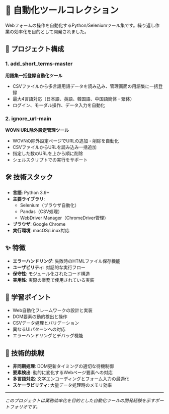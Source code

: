 # 🤖 自動化ツールコレクション

Webフォームの操作を自動化するPython/Seleniumツール集です。繰り返し作業の効率化を目的として開発されました。

## 📁 プロジェクト構成

### 1. add_short_terms-master
**用語集一括登録自動化ツール**
- CSVファイルから多言語用語データを読み込み、管理画面の用語集に一括登録
- 最大4言語対応（日本語、英語、韓国語、中国語簡体・繁体）
- ログイン、モーダル操作、データ入力を自動化

### 2. ignore_url-main  
**WOVN URL除外設定管理ツール**
- WOVNの除外設定ページでURLの追加・削除を自動化
- CSVファイルからURLを読み込み一括追加
- 指定した数のURLを上から順に削除
- シェルスクリプトでの実行をサポート

## 🛠️ 技術スタック

- **言語**: Python 3.9+
- **主要ライブラリ**: 
  - Selenium（ブラウザ自動化）
  - Pandas（CSV処理）
  - WebDriver Manager（ChromeDriver管理）
- **ブラウザ**: Google Chrome
- **実行環境**: macOS/Linux対応

## ✨ 特徴

- **エラーハンドリング**: 失敗時のHTMLファイル保存機能
- **ユーザビリティ**: 対話的な実行フロー
- **保守性**: モジュール化されたコード構造
- **実用性**: 実際の業務で使用されている実装

## 🎯 学習ポイント

- Web自動化フレームワークの設計と実装
- DOM要素の動的検出と操作
- CSVデータ処理とバリデーション
- 異なるUIパターンへの対応
- エラーハンドリングとデバッグ機能

## 📝 技術的挑戦

- **非同期処理**: DOM更新タイミングの適切な待機制御
- **要素検出**: 動的に変化するWebページ要素への対応
- **多言語対応**: 文字エンコーディングとフォーム入力の最適化
- **スケーラビリティ**: 大量データ処理時のメモリ効率

---

*このプロジェクトは業務効率化を目的とした自動化ツールの開発経験を示すポートフォリオです。*